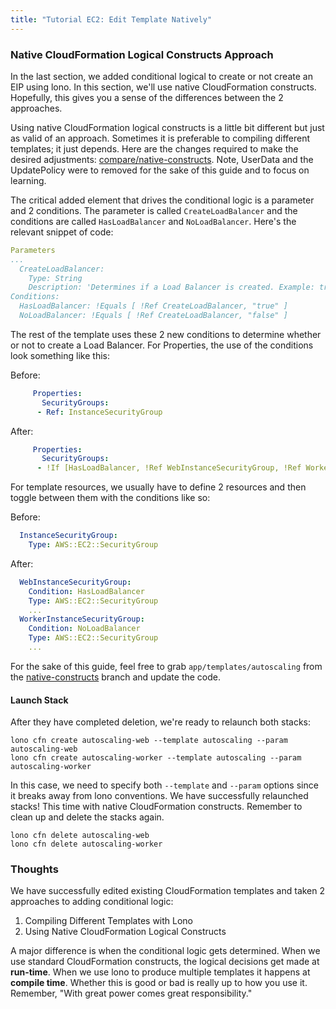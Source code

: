 ```yaml
---
title: "Tutorial EC2: Edit Template Natively"
---
```


### Native CloudFormation Logical Constructs Approach

In the last section, we added conditional logical to create or not create an EIP using lono. In this section, we'll use native CloudFormation constructs. Hopefully, this gives you a sense of the differences between the 2 approaches.

Using native CloudFormation logical constructs is a little bit different but just as valid of an approach. Sometimes it is preferable to compiling different templates; it just depends.  Here are the changes required to make the desired adjustments: [compare/native-constructs](https://github.com/tongueroo/lono-tutorial-autoscaling/compare/native-constructs).  Note, UserData and the UpdatePolicy were to removed for the sake of this guide and to focus on learning.

The critical added element that drives the conditional logic is a parameter and 2 conditions.  The parameter is called `CreateLoadBalancer` and the conditions are called `HasLoadBalancer` and `NoLoadBalancer`. Here's the relevant snippet of code:


```yaml
Parameters
...
  CreateLoadBalancer:
    Type: String
    Description: 'Determines if a Load Balancer is created. Example: true or false'
Conditions:
  HasLoadBalancer: !Equals [ !Ref CreateLoadBalancer, "true" ]
  NoLoadBalancer: !Equals [ !Ref CreateLoadBalancer, "false" ]
```

The rest of the template uses these 2 new conditions to determine whether or not to create a Load Balancer.  For Properties, the use of the conditions look something like this:

Before:

```yaml
     Properties:
       SecurityGroups:
      - Ref: InstanceSecurityGroup
```

After:

```yaml
     Properties:
       SecurityGroups:
      - !If [HasLoadBalancer, !Ref WebInstanceSecurityGroup, !Ref WorkerInstanceSecurityGroup]
```

For template resources, we usually have to define 2 resources and then toggle between them with the conditions like so:

Before:

```yaml
  InstanceSecurityGroup:
    Type: AWS::EC2::SecurityGroup
```

After:

```yaml
  WebInstanceSecurityGroup:
    Condition: HasLoadBalancer
    Type: AWS::EC2::SecurityGroup
    ...
  WorkerInstanceSecurityGroup:
    Condition: NoLoadBalancer
    Type: AWS::EC2::SecurityGroup
    ...
```

For the sake of this guide, feel free to grab `app/templates/autoscaling` from the [native-constructs](https://github.com/tongueroo/lono-tutorial-autoscaling/blob/native-constructs/app/templates/autoscaling.yml) branch and update the code.

#### Launch Stack

After they have completed deletion, we're ready to relaunch both stacks:

```
lono cfn create autoscaling-web --template autoscaling --param autoscaling-web
lono cfn create autoscaling-worker --template autoscaling --param autoscaling-worker
```

In this case, we need to specify both `--template` and `--param` options since it breaks away from lono conventions.  We have successfully relaunched stacks!  This time with native CloudFormation constructs.  Remember to clean up and delete the stacks again.

```
lono cfn delete autoscaling-web
lono cfn delete autoscaling-worker
```

### Thoughts

We have successfully edited existing CloudFormation templates and taken 2 approaches to adding conditional logic:

1. Compiling Different Templates with Lono
2. Using Native CloudFormation Logical Constructs

A major difference is when the conditional logic gets determined. When we use standard CloudFormation constructs, the logical decisions get made at **run-time**. When we use lono to produce multiple templates it happens at **compile time**.  Whether this is good or bad is really up to how you use it. Remember, "With great power comes great responsibility."
